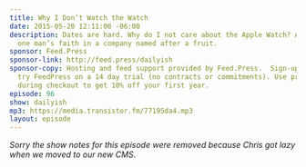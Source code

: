 ```yaml
---
title: Why I Don’t Watch the Watch
date: 2015-05-20 12:11:00 -06:00
description: Dates are hard. Why do I not care about the Apple Watch? A crisis of
  one man’s faith in a company named after a fruit.
sponsor: Feed.Press
sponsor-link: http://feed.press/dailyish
sponsor-copy: Hosting and feed support provided by Feed.Press.  Sign-up today and
  try FeedPress on a 14 day trial (no contracts or commitments). Use promo code "dailyish"
  during checkout to get 10% off your first year.
episode: 96
show: dailyish
mp3: https://media.transistor.fm/77195da4.mp3
layout: episode
---
```


<em>Sorry the show notes for this episode were removed because Chris got lazy when we moved to our new CMS</em>.
